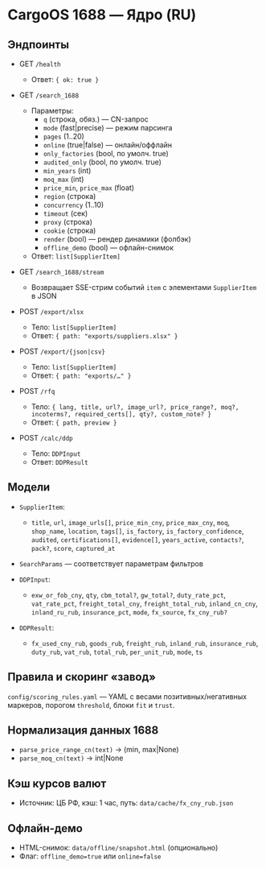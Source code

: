 # CargoOS 1688 — Ядро (RU)

## Эндпоинты

- GET `/health`
  - Ответ: `{ ok: true }`

- GET `/search_1688`
  - Параметры:
    - `q` (строка, обяз.) — CN-запрос
    - `mode` (fast|precise) — режим парсинга
    - `pages` (1..20)
    - `online` (true|false) — онлайн/оффлайн
    - `only_factories` (bool, по умолч. true)
    - `audited_only` (bool, по умолч. true)
    - `min_years` (int)
    - `moq_max` (int)
    - `price_min`, `price_max` (float)
    - `region` (строка)
    - `concurrency` (1..10)
    - `timeout` (сек)
    - `proxy` (строка)
    - `cookie` (строка)
    - `render` (bool) — рендер динамики (фолбэк)
    - `offline_demo` (bool) — офлайн-снимок
  - Ответ: `list[SupplierItem]`

- GET `/search_1688/stream`
  - Возвращает SSE-стрим событий `item` с элементами `SupplierItem` в JSON

- POST `/export/xlsx`
  - Тело: `list[SupplierItem]`
  - Ответ: `{ path: "exports/suppliers.xlsx" }`

- POST `/export/{json|csv}`
  - Тело: `list[SupplierItem]`
  - Ответ: `{ path: "exports/…" }`

- POST `/rfq`
  - Тело: `{ lang, title, url?, image_url?, price_range?, moq?, incoterms?, required_certs[], qty?, custom_note? }`
  - Ответ: `{ path, preview }`

- POST `/calc/ddp`
  - Тело: `DDPInput`
  - Ответ: `DDPResult`

## Модели

- `SupplierItem`:
  - `title`, `url`, `image_urls[]`, `price_min_cny`, `price_max_cny`, `moq`, `shop_name`, `location`, `tags[]`, `is_factory`, `is_factory_confidence`, `audited`, `certifications[]`, `evidence[]`, `years_active`, `contacts?`, `pack?`, `score`, `captured_at`

- `SearchParams` — соответствует параметрам фильтров

- `DDPInput`:
  - `exw_or_fob_cny`, `qty`, `cbm_total?`, `gw_total?`, `duty_rate_pct`, `vat_rate_pct`, `freight_total_cny`, `freight_total_rub`, `inland_cn_cny`, `inland_ru_rub`, `insurance_pct`, `mode`, `fx_source`, `fx_cny_rub?`

- `DDPResult`:
  - `fx_used_cny_rub`, `goods_rub`, `freight_rub`, `inland_rub`, `insurance_rub`, `duty_rub`, `vat_rub`, `total_rub`, `per_unit_rub`, `mode`, `ts`

## Правила и скоринг «завод»

`config/scoring_rules.yaml` — YAML с весами позитивных/негативных маркеров, порогом `threshold`, блоки `fit` и `trust`.

## Нормализация данных 1688

- `parse_price_range_cn(text)` → (min, max|None)
- `parse_moq_cn(text)` → int|None

## Кэш курсов валют

- Источник: ЦБ РФ, кэш: 1 час, путь: `data/cache/fx_cny_rub.json`

## Офлайн-демо

- HTML-снимок: `data/offline/snapshot.html` (опционально)
- Флаг: `offline_demo=true` или `online=false`